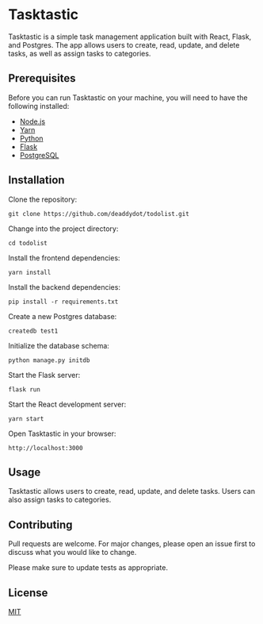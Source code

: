 # Tasktastic

Tasktastic is a simple task management application built with React, Flask, and Postgres. The app allows users to create, read, update, and delete tasks, as well as assign tasks to categories.

## Prerequisites
Before you can run Tasktastic on your machine, you will need to have the following installed:
- [Node.js](https://nodejs.org/en/)
- [Yarn](https://yarnpkg.com/)
- [Python](https://www.python.org/downloads/)
- [Flask](https://flask.palletsprojects.com/en/2.0.x/installation/)
- [PostgreSQL](https://www.postgresql.org/download/)

## Installation

Clone the repository:

`
git clone https://github.com/deaddydot/todolist.git
`

Change into the project directory:

`
cd todolist
`

Install the frontend dependencies:

`
yarn install
`

Install the backend dependencies:

`
pip install -r requirements.txt
`

Create a new Postgres database:

`
createdb test1
`

Initialize the database schema:

`
python manage.py initdb
`

Start the Flask server:

`
flask run
`

Start the React development server:

`
yarn start
`

Open Tasktastic in your browser: 

`
http://localhost:3000
`

## Usage
Tasktastic allows users to create, read, update, and delete tasks. Users can also assign tasks to categories.


## Contributing

Pull requests are welcome. For major changes, please open an issue first
to discuss what you would like to change.

Please make sure to update tests as appropriate.

## License

[MIT](https://choosealicense.com/licenses/mit/)
